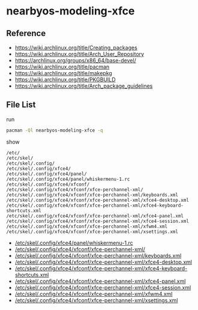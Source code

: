 
# nearbyos-modeling-xfce


## Reference

* https://wiki.archlinux.org/title/Creating_packages
* https://wiki.archlinux.org/title/Arch_User_Repository
* https://archlinux.org/groups/x86_64/base-devel/
* https://wiki.archlinux.org/title/pacman
* https://wiki.archlinux.org/title/makepkg
* https://wiki.archlinux.org/title/PKGBUILD
* https://wiki.archlinux.org/title/Arch_package_guidelines


## File List

run

``` sh
pacman -Ql nearbyos-modeling-xfce -q
```

show

```
/etc/
/etc/skel/
/etc/skel/.config/
/etc/skel/.config/xfce4/
/etc/skel/.config/xfce4/panel/
/etc/skel/.config/xfce4/panel/whiskermenu-1.rc
/etc/skel/.config/xfce4/xfconf/
/etc/skel/.config/xfce4/xfconf/xfce-perchannel-xml/
/etc/skel/.config/xfce4/xfconf/xfce-perchannel-xml/keyboards.xml
/etc/skel/.config/xfce4/xfconf/xfce-perchannel-xml/xfce4-desktop.xml
/etc/skel/.config/xfce4/xfconf/xfce-perchannel-xml/xfce4-keyboard-shortcuts.xml
/etc/skel/.config/xfce4/xfconf/xfce-perchannel-xml/xfce4-panel.xml
/etc/skel/.config/xfce4/xfconf/xfce-perchannel-xml/xfce4-session.xml
/etc/skel/.config/xfce4/xfconf/xfce-perchannel-xml/xfwm4.xml
/etc/skel/.config/xfce4/xfconf/xfce-perchannel-xml/xsettings.xml
```

* [/etc/skel/.config/xfce4/panel/whiskermenu-1.rc](asset/overlay/etc/skel/.config/xfce4/panel/whiskermenu-1.rc)
* [/etc/skel/.config/xfce4/xfconf/xfce-perchannel-xml/](asset/overlay/etc/skel/.config/xfce4/xfconf/xfce-perchannel-xml/)
* [/etc/skel/.config/xfce4/xfconf/xfce-perchannel-xml/keyboards.xml](asset/overlay/etc/skel/.config/xfce4/xfconf/xfce-perchannel-xml/keyboards.xml)
* [/etc/skel/.config/xfce4/xfconf/xfce-perchannel-xml/xfce4-desktop.xml](asset/overlay/etc/skel/.config/xfce4/xfconf/xfce-perchannel-xml/xfce4-desktop.xml)
* [/etc/skel/.config/xfce4/xfconf/xfce-perchannel-xml/xfce4-keyboard-shortcuts.xml](asset/overlay/etc/skel/.config/xfce4/xfconf/xfce-perchannel-xml/xfce4-keyboard-shortcuts.xml)
* [/etc/skel/.config/xfce4/xfconf/xfce-perchannel-xml/xfce4-panel.xml](asset/overlay/etc/skel/.config/xfce4/xfconf/xfce-perchannel-xml/xfce4-panel.xml)
* [/etc/skel/.config/xfce4/xfconf/xfce-perchannel-xml/xfce4-session.xml](asset/overlay/etc/skel/.config/xfce4/xfconf/xfce-perchannel-xml/xfce4-session.xml)
* [/etc/skel/.config/xfce4/xfconf/xfce-perchannel-xml/xfwm4.xml](asset/overlay/etc/skel/.config/xfce4/xfconf/xfce-perchannel-xml/xfwm4.xml)
* [/etc/skel/.config/xfce4/xfconf/xfce-perchannel-xml/xsettings.xml](asset/overlay/etc/skel/.config/xfce4/xfconf/xfce-perchannel-xml/xsettings.xml)
